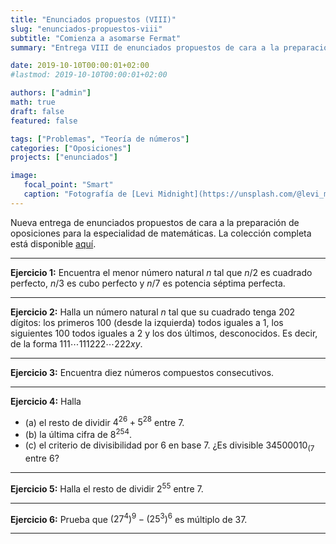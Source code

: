 ```yaml
---
title: "Enunciados propuestos (VIII)"
slug: "enunciados-propuestos-viii"
subtitle: "Comienza a asomarse Fermat"
summary: "Entrega VIII de enunciados propuestos de cara a la preparación de oposiciones en la especialidad de matemáticas."

date: 2019-10-10T00:00:01+02:00
#lastmod: 2019-10-10T00:00:01+02:00

authors: ["admin"]
math: true
draft: false
featured: false

tags: ["Problemas", "Teoría de números"]
categories: ["Oposiciones"]
projects: ["enunciados"]

image:
   focal_point: "Smart"
   caption: "Fotografía de [Levi Midnight](https://unsplash.com/@levi_midnight), disponible en [Unsplash](https://unsplash.com/photos/jskrxnAs93c)."
---
```


Nueva entrega de enunciados propuestos de cara a la preparación de oposiciones para la especialidad de matemáticas. La colección completa está disponible [aquí](/courses/enunciados/).

---

**Ejercicio 1:** Encuentra el menor número natural $n$ tal que $n / 2$ es cuadrado perfecto, $n / 3$ es cubo perfecto y $n / 7$ es potencia séptima perfecta.

---

**Ejercicio 2:** Halla un número natural $n$ tal que su cuadrado tenga $202$ dígitos: los primeros $100$ (desde la izquierda) todos iguales a $1$, los siguientes $100$ todos iguales a $2$ y los dos últimos, desconocidos. Es decir, de la forma $111\cdots111222\cdots222xy$.

---

**Ejercicio 3:** Encuentra diez números compuestos consecutivos.

---

**Ejercicio 4:** Halla

- (a) el resto de dividir $4^{26} + 5^{28}$ entre $7$.
- (b) la última cifra de $8^{254}$.
- (c) el criterio de divisibilidad por $6$ en base $7$. ¿Es divisible $34500010_{(7}$ entre $6$?

---

**Ejercicio 5:** Halla el resto de dividir $2^{55}$ entre $7$.

---

**Ejercicio 6:** Prueba que $(27 ^ 4) ^ 9 - (25 ^ 3) ^ 6$ es múltiplo de $37$.

---

